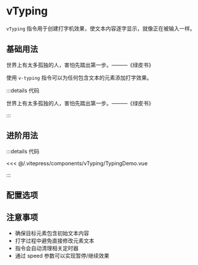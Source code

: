 # vTyping

`vTyping` 指令用于创建打字机效果，使文本内容逐字显示，就像正在被输入一样。

## 基础用法

<div v-typing>
  世界上有太多孤独的人，害怕先踏出第一步。———《绿皮书》
</div>

使用 `v-typing` 指令可以为任何包含文本的元素添加打字效果。

:::details 代码

<div v-typing>
  世界上有太多孤独的人，害怕先踏出第一步。———《绿皮书》
</div>

:::

## 进阶用法

<vTypingDemo />

:::details 代码

<<< @/.vitepress/components/vTyping/TypingDemo.vue

:::

## 配置选项

<ApiTable :data="apiData" />

## 注意事项

- 确保目标元素包含初始文本内容
- 打字过程中避免直接修改元素文本
- 指令会自动清理相关定时器
- 通过 speed 参数可以实现暂停/继续效果

<script setup>
import { vTyping } from '@cp-vuedir/core'
import vTypingDemo from '../.vitepress/components/vTyping/TypingDemo.vue'
import ApiTable from '../.vitepress/components/ApiTable.vue'

const apiData = [
  {
    name: 'speed',
    type: 'number',
    default: '100',
    description: '打字速度，单位为毫秒/字符'
  },
  {
    name: 'onStart',
    type: 'function',
    default: '() => {}',
    description: '打字开始时的回调函数'
  },
  {
    name: 'onTyping',
    type: 'function',
    default: '(text, percent) => {}',
    description: '打字过程中的回调函数，参数为当前文本和进度百分比'
  },
  {
    name: 'onFinish',
    type: 'function',
    default: '() => {}',
    description: '打字结束时的回调函数'
  }
]
</script>
